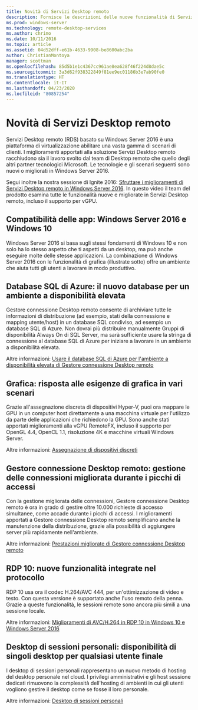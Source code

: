 ```yaml
---
title: Novità di Servizi Desktop remoto
description: Fornisce le descrizioni delle nuove funzionalità di Servizi Desktop remoto in Windows Server 2016.
ms.prod: windows-server
ms.technology: remote-desktop-services
ms.author: chrimo
ms.date: 10/11/2016
ms.topic: article
ms.assetid: 04d52dff-e61b-4633-9908-be8600abc2ba
author: ChristianMontoya
manager: scottman
ms.openlocfilehash: 85d5b1e1c4367cc961ae8ea628f46f224d8dae5c
ms.sourcegitcommit: 3a3d62f938322849f81ee9ec01186b3e7ab90fe0
ms.translationtype: HT
ms.contentlocale: it-IT
ms.lasthandoff: 04/23/2020
ms.locfileid: "80857254"
---
```

# <a name="whats-new-in-remote-desktop-services"></a>Novità di Servizi Desktop remoto

Servizi Desktop remoto (RDS) basato su Windows Server 2016 è una piattaforma di virtualizzazione abilitare una vasta gamma di scenari di clienti. I miglioramenti apportati alla soluzione Servizi Desktop remoto racchiudono sia il lavoro svolto dal team di Desktop remoto che quello degli altri partner tecnologici Microsoft. Le tecnologie e gli scenari seguenti sono nuovi o migliorati in Windows Server 2016.

Segui inoltre la nostra sessione di Ignite 2016: [Sfruttare i miglioramenti di Servizi Desktop remoto in Windows Server 2016](https://channel9.msdn.com/Events/Ignite/2016/BRK3098). In questo video il team del prodotto esamina tutte le funzionalità nuove e migliorate in Servizi Desktop remoto, incluso il supporto per vGPU. 

## <a name="app-compatibility---windows-server-2016-and-windows-10"></a>Compatibilità delle app: Windows Server 2016 e Windows 10
Windows Server 2016 si basa sugli stessi fondamenti di Windows 10 e non solo ha lo stesso aspetto che ti aspetti da un desktop, ma può anche eseguire molte delle stesse applicazioni. La combinazione di Windows Server 2016 con le funzionalità di grafica (illustrate sotto) offre un ambiente che aiuta tutti gli utenti a lavorare in modo produttivo. 

## <a name="azure-sql-database---the-new-database-for-your-highly-available-environment"></a>Database SQL di Azure: il nuovo database per un ambiente a disponibilità elevata
Gestore connessione Desktop remoto consente di archiviare tutte le informazioni di distribuzione (ad esempio, stati della connessione e mapping utente/host) in un database SQL condiviso, ad esempio un database SQL di Azure. Non dovrai più distribuire manualmente Gruppi di disponibilità Always On di SQL Server, ma sarà sufficiente usare la stringa di connessione al database SQL di Azure per iniziare a lavorare in un ambiente a disponibilità elevata.

Altre informazioni: [Usare il database SQL di Azure per l'ambiente a disponibilità elevata di Gestore connessione Desktop remoto](https://blogs.technet.microsoft.com/enterprisemobility/2016/05/03/new-windows-server-2016-capability-use-azure-sql-db-for-your-remote-desktop-connection-broker-high-availability-environment/)

## <a name="graphics---solving-graphics-needs-across-various-scenarios"></a>Grafica: risposta alle esigenze di grafica in vari scenari
Grazie all'assegnazione discreta di dispositivi Hyper-V, puoi ora mappare le GPU in un computer host direttamente a una macchina virtuale per l'utilizzo da parte delle applicazioni che richiedono la GPU. Sono anche stati apportati miglioramenti alla vGPU RemoteFX, incluso il supporto per OpenGL 4.4, OpenCL 1.1, risoluzione 4K e macchine virtuali Windows Server.

Altre informazioni: [Assegnazione di dispositivi discreti](https://blogs.technet.microsoft.com/virtualization/2015/11/)

## <a name="rd-connection-broker---improved-connection-handling-during-logon-storms"></a>Gestore connessione Desktop remoto: gestione delle connessioni migliorata durante i picchi di accessi
Con la gestione migliorata delle connessioni, Gestore connessione Desktop remoto è ora in grado di gestire oltre 10.000 richieste di accesso simultanee, come accade durante i picchi di accessi. I miglioramenti apportati a Gestore connessione Desktop remoto semplificano anche la manutenzione della distribuzione, grazie alla possibilità di aggiungere server più rapidamente nell'ambiente.

Altre informazioni: [Prestazioni migliorate di Gestore connessione Desktop remoto](https://blogs.technet.microsoft.com/enterprisemobility/2015/12/15/improved-remote-desktop-connection-broker-performance-with-windows-server-2016-and-windows-server-2012-r2-hotfix-kb3091411/)

## <a name="rdp-10---new-capabilities-built-into-the-protocol"></a>RDP 10: nuove funzionalità integrate nel protocollo
RDP 10 usa ora il codec H.264/AVC 444, per un'ottimizzazione di video e testo. Con questa versione è supportato anche l'uso remoto della penna. Grazie a queste funzionalità, le sessioni remote sono ancora più simili a una sessione locale.  

Altre informazioni: [Miglioramenti di AVC/H.264 in RDP 10 in Windows 10 e Windows Server 2016](https://blogs.technet.microsoft.com/enterprisemobility/2016/01/11/remote-desktop-protocol-rdp-10-avch-264-improvements-in-windows-10-and-windows-server-2016-technical-preview/)

## <a name="personal-session-desktops---providing-individual-desktops-to-any-end-user"></a>Desktop di sessioni personali: disponibilità di singoli desktop per qualsiasi utente finale
I desktop di sessioni personali rappresentano un nuovo metodo di hosting del desktop personale nel cloud. I privilegi amministrativi e gli host sessione dedicati rimuovono la complessità dell'hosting di ambienti in cui gli utenti vogliono gestire il desktop come se fosse il loro personale.

Altre informazioni: [Desktop di sessioni personali](rds-personal-session-desktops.md)
